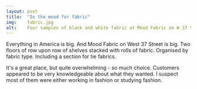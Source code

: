 ```yaml
---
layout: post
title:  "In the mood for fabric"
img:    fabric.jpg
alt:	Four samples of black and white fabric at Mood Fabric on W 37 Street
---
```

Everything in America is big. And Mood Fabric on West 37 Street is big. Two floors of row upon row of shelves stacked with rolls of fabric. Organised by fabric type. Including a section for tie fabrics.  

It's a great place, but quite overwhelming - so much choice. Customers appeared to be very knowledgeable about what they wanted. I suspect most of them were either working in fashion or studying fashion. 

